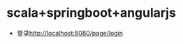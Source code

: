 # scala+springboot+angularjs
* 登录[http://localhost:8080/page/login](http://localhost:8080/page/login)